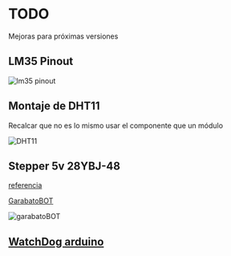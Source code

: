 # TODO

Mejoras para próximas versiones

## LM35 Pinout

![lm35 pinout](https://cdn.instructables.com/FE0/DHQ4/HV2AIB01/FE0DHQ4HV2AIB01.MEDIUM.jpg)

## Montaje de DHT11

Recalcar que no es lo mismo usar el componente que un módulo

![DHT11](https://i2.wp.com/www.circuitbasics.com/wp-content/uploads/2015/10/DHT11-Pinout-for-three-pin-and-four-pin-types-2.jpg)

## Stepper 5v 28YBJ-48

[referencia](https://arduino-info.wikispaces.com/SmallSteppers)

[GarabatoBOT](http://www.thingiverse.com/thing:19938)

![garabatoBOT](http://thingiverse-production-new.s3.amazonaws.com/renders/46/0f/11/c8/ee/IMG_0087_display_large_preview_featured.jpg)


## [WatchDog arduino](http://blog.bricogeek.com/noticias/arduino/como-utilizar-watchdog-con-arduino/)
